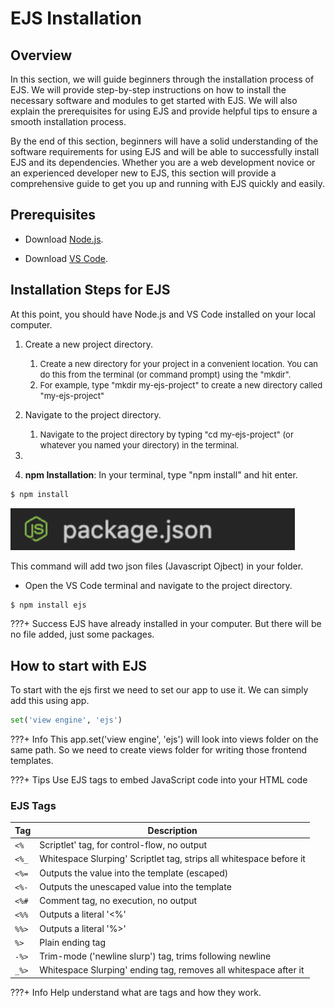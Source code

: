 # EJS Installation

## Overview

In this section, we will guide beginners through the installation process of EJS. We will provide step-by-step instructions on how to install the necessary software and modules to get started with EJS. We will also explain the prerequisites for using EJS and provide helpful tips to ensure a smooth installation process.

By the end of this section, beginners will have a solid understanding of the software requirements for using EJS and will be able to successfully install EJS and its dependencies. Whether you are a web development novice or an experienced developer new to EJS, this section will provide a comprehensive guide to get you up and running with EJS quickly and easily.

## Prerequisites

- Download [Node.js](https://nodejs.org/en).

- Download [VS Code](https://code.visualstudio.com/).

## Installation Steps for EJS

At this point, you should have Node.js and VS Code installed on your local computer.

1. Create a new project directory.

   1. <font size = "2"> Create a new directory for your project in a convenient location. You can do this from the terminal (or command prompt) using the "mkdir". </font>
   2. <font size = "2"> For example, type "mkdir my-ejs-project" to create a new directory called "my-ejs-project" </font>

2. Navigate to the project directory.

   1. <font size = "2">Navigate to the project directory by typing "cd my-ejs-project" (or whatever you named your directory) in the terminal.</font>

3.

4. **npm Installation**: In your terminal, type "npm install" and hit enter.

```py
$ npm install
```

![npm i](/images/image2.png)

This command will add two json files (Javascript Ojbect) in your folder.

- Open the VS Code terminal and navigate to the project directory.

```py
$ npm install ejs
```

???+ Success
EJS have already installed in your computer. But there will be no file added, just some packages.

## How to start with EJS

To start with the ejs first we need to set our app to use it. We can simply add this using app.

```py
set('view engine', 'ejs')
```

???+ Info
This app.set('view engine', 'ejs') will look into views folder on the same path. So we need to create views folder for writing those frontend templates.

???+ Tips
Use EJS tags to embed JavaScript code into your HTML code

### EJS Tags

| Tag   | Description                                                         |
| ----- | ------------------------------------------------------------------- |
| `<%`  | Scriptlet' tag, for control-flow, no output                         |
| `<%_` | Whitespace Slurping' Scriptlet tag, strips all whitespace before it |
| `<%=` | Outputs the value into the template (escaped)                       |
| `<%-` | Outputs the unescaped value into the template                       |
| `<%#` | Comment tag, no execution, no output                                |
| `<%%` | Outputs a literal '<%'                                              |
| `%%>` | Outputs a literal '%>'                                              |
| `%>`  | Plain ending tag                                                    |
| `-%>` | Trim-mode ('newline slurp') tag, trims following newline            |
| `_%>` | Whitespace Slurping' ending tag, removes all whitespace after it    |

???+ Info
Help understand what are tags and how they work.
